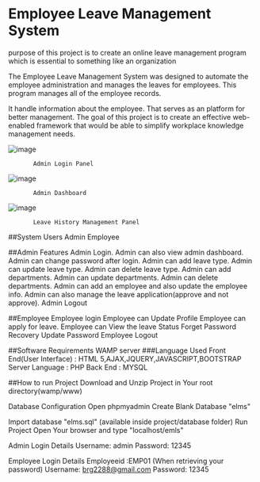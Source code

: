 # Employee Leave Management System
 
 purpose of this project is to create an online leave management program which is essential to something like an organization
 
 The Employee Leave Management System was designed to automate the employee administration and manages the leaves for employees. This program manages all of the employee records.
 
It handle information about the employee. That serves as an platform for better management. The goal of this project is to create an effective web-enabled framework that would be able to simplify workplace knowledge management needs. 
 
![image](https://user-images.githubusercontent.com/35210955/109515887-9add2280-7acd-11eb-8dc6-777083ee7543.png)
           
           Admin Login Panel
           
![image](https://user-images.githubusercontent.com/35210955/109516110-d5df5600-7acd-11eb-8d36-3c0f8e5cb1db.png)

           Admin Dashboard

![image](https://user-images.githubusercontent.com/35210955/109518026-e690cb80-7acf-11eb-8c53-15e6332ea39c.png)

           Leave History Management Panel 

##System Users
  Admin
  Employee
  
##Admin Features
  Admin Login.
  Admin can also view admin dashboard.
  Admin can change password after login.
  Admin can add leave type.
  Admin can update leave type.
  Admin can delete leave type.
  Admin can add departments.
  Admin can update departments.
  Admin can delete departments.
  Admin can add an employee and also update the employee info.
  Admin can also manage the leave application(approve and not approve).
  Admin Logout
  
  
##Employee
  Employee login
  Employee can Update Profile
  Employee can apply for leave.
  Employee can View the leave Status
  Forget Password Recovery
  Update Password
  Employee Logout
  
  
##Software Requirements
  WAMP server
###Language Used
  Front End(User Interface) : HTML 5,AJAX,JQUERY,JAVASCRIPT,BOOTSTRAP
  Server Language : PHP
  Back End : MYSQL
  
  
##How to run Project
Download and Unzip Project in Your root directory(wamp/www)

Database Configuration
Open phpmyadmin
Create Blank Database "elms"

Import database "elms.sql" (available inside project/database folder)
Run Project
Open Your browser and type "localhost/emls"

Admin Login Details
Username: admin
Password: 12345

Employee Login Details
Employeeid :EMP01 (When retrieving your password)
Username: brg2288@gmail.com
Password: 12345 
